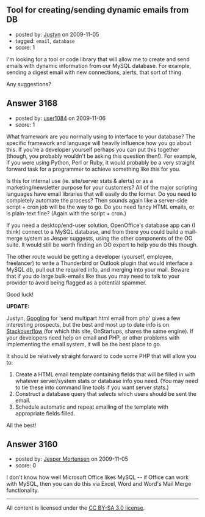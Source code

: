 ## Tool for creating/sending dynamic emails from DB

- posted by: [Justyn](https://stackexchange.com/users/-1/605-justyn) on 2009-11-05
- tagged: `email`, `database`
- score: 1

I'm looking for a tool or code library that will allow me to create and send emails with dynamic information from our MySQL database. For example, sending a digest email with new connections, alerts, that sort of thing.

Any suggestions?


## Answer 3168

- posted by: [user1084](https://stackexchange.com/users/-1/1084-user1084) on 2009-11-06
- score: 1

<p>What framework are you normally using to interface to your database? The specific framework and language will heavily influence how you go about this. If you're a developer yourself perhaps you can put this together (though, you probably wouldn't be asking this question then!). For example, if you were using Python, Perl or Ruby, it would probably be a very straight forward task for a programmer to achieve something like this for you.</p>

<p>Is this for internal use (ie. site/server stats &amp; alerts) or as a marketing/newsletter purpose for your customers? All of the major scripting languages have email libraries that will easily do the former. Do you need to completely automate the process? Then sounds again like a server-side script + cron job will be the way to go. Do you need fancy HTML emails, or is plain-text fine? (Again with the script + cron.)</p>

<p>If you need a desktop/end-user solution, OpenOffice's database app can (I think) connect to a MySQL database, and from there you could build a mail-merge system as Jesper suggests, using the other components of the OO suite. It would still be worth finding an OO expert to help you do this though.</p>

<p>The other route would be getting a developer (yourself, employee, freelancer) to write a Thunderbird or Outlook plugin that would interface a MySQL db, pull out the required info, and merging into your mail. Beware that if you do large bulk-emails like thus you may need to talk to your provider to avoid being flagged as a potential spammer.</p>

<p>Good luck!</p>

<p><strong>UPDATE:</strong></p>

<p>Justyn, <a href="http://www.google.com/search?client=safari&amp;rls=en-us&amp;q=send%20multipart%20html%20email%20from%20php&amp;ie=UTF-8&amp;oe=UTF-8" rel="nofollow">Googling</a> for 'send multipart html email from php' gives a few interesting prospects, but the best and most up to date info is on <a href="http://stackoverflow.com/search?q=php%20mail" rel="nofollow">Stackoverflow</a> (for which this site, OnStartups, shares the same engine). If your developers need help on email and PHP, or other problems with implementing the email system, it will be the best place to go.</p>

<p>It should be relatively straight forward to code some PHP that will allow you to:</p>

<ol>
<li>Create a HTML email template containing fields that will be filled in with whatever server/system stats or database info you need. (You may need to tie these into command line tools if you want server stats.)</li>
<li>Construct a database query that selects which users should be sent the email.</li>
<li>Schedule automatic and repeat emailing of the template with appropriate fields filled.</li>
</ol>

<p>All the best!</p>



## Answer 3160

- posted by: [Jesper Mortensen](https://stackexchange.com/users/-1/1261-jesper-mortensen) on 2009-11-05
- score: 0

I don't know how well Microsoft Office likes MySQL -- if Office can work with MySQL, then you can do this via Excel, Word and Word's Mail Merge functionality.



---

All content is licensed under the [CC BY-SA 3.0 license](https://creativecommons.org/licenses/by-sa/3.0/).
